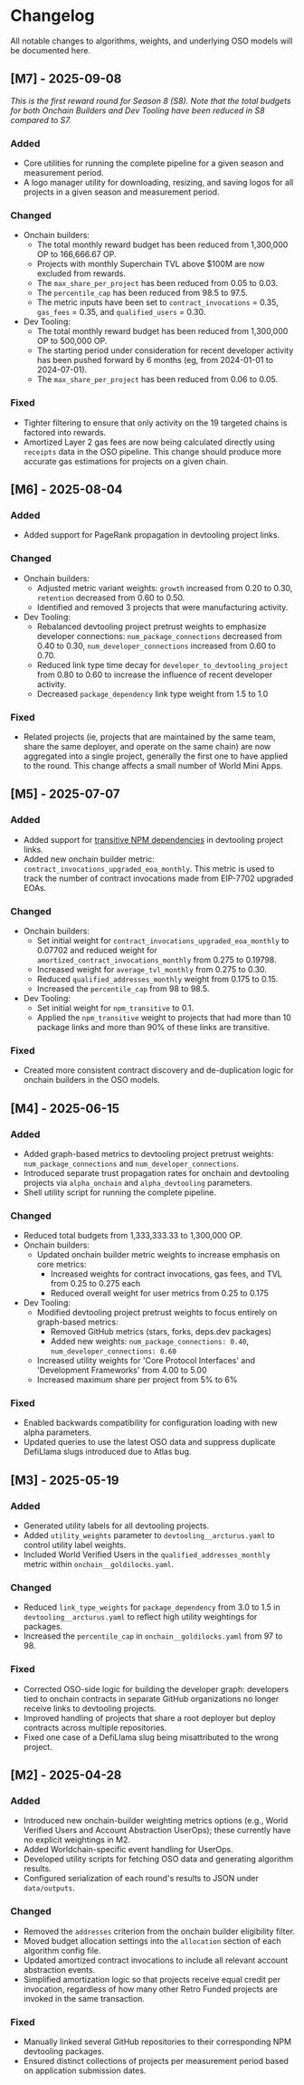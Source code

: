 # Changelog

All notable changes to algorithms, weights, and underlying OSO models will be documented here.

## [M7] - 2025-09-08

_This is the first reward round for Season 8 (S8). Note that the total budgets for both Onchain Builders and Dev Tooling have been reduced in S8 compared to S7._

### Added
- Core utilities for running the complete pipeline for a given season and measurement period.
- A logo manager utility for downloading, resizing, and saving logos for all projects in a given season and measurement period.

### Changed
- Onchain builders:
  - The total monthly reward budget has been reduced from 1,300,000 OP to 166,666.67 OP.
  - Projects with monthly Superchain TVL above $100M are now excluded from rewards.
  - The `max_share_per_project` has been reduced from 0.05 to 0.03.
  - The `percentile_cap` has been reduced from 98.5 to 97.5.
  - The metric inputs have been set to `contract_invocations` = 0.35, `gas_fees` = 0.35, and `qualified_users` = 0.30.
- Dev Tooling:
  - The total monthly reward budget has been reduced from 1,300,000 OP to 500,000 OP.
  - The starting period under consideration for recent developer activity has been pushed forward by 6 months (eg, from 2024-01-01 to 2024-07-01).
  - The `max_share_per_project` has been reduced from 0.06 to 0.05.

### Fixed
- Tighter filtering to ensure that only activity on the 19 targeted chains is factored into rewards.
- Amortized Layer 2 gas fees are now being calculated directly using `receipts` data in the OSO pipeline. This change should produce more accurate gas estimations for projects on a given chain.

## [M6] - 2025-08-04

### Added
- Added support for PageRank propagation in devtooling project links.

### Changed
- Onchain builders:
  - Adjusted metric variant weights: `growth` increased from 0.20 to 0.30, `retention` decreased from 0.60 to 0.50.
  - Identified and removed 3 projects that were manufacturing activity.
- Dev Tooling:
  - Rebalanced devtooling project pretrust weights to emphasize developer connections: `num_package_connections` decreased from 0.40 to 0.30, `num_developer_connections` increased from 0.60 to 0.70.
  - Reduced link type time decay for `developer_to_devtooling_project` from 0.80 to 0.60 to increase the influence of recent developer activity.
  - Decreased `package_dependency` link type weight from 1.5 to 1.0

### Fixed
- Related projects (ie, projects that are maintained by the same team, share the same deployer, and operate on the same chain) are now aggregated into a single project, generally the first one to have applied to the round. This change affects a small number of World Mini Apps.

## [M5] - 2025-07-07

### Added
- Added support for [transitive NPM dependencies](https://github.blog/changelog/2025-03-04-easily-distinguish-between-direct-and-transitive-dependencies-for-npm-packages/) in devtooling project links.
- Added new onchain builder metric: `contract_invocations_upgraded_eoa_monthly`. This metric is used to track the number of contract invocations made from EIP-7702 upgraded EOAs.

### Changed
- Onchain builders:
  - Set initial weight for `contract_invocations_upgraded_eoa_monthly` to 0.07702 and reduced weight for `amortized_contract_invocations_monthly` from 0.275 to 0.19798.
  - Increased weight for `average_tvl_monthly` from 0.275 to 0.30.
  - Reduced `qualified_addresses_monthly` weight from 0.175 to 0.15.
  - Increased the `percentile_cap` from 98 to 98.5.
- Dev Tooling:
  - Set initial weight for `npm_transitive` to 0.1.
  - Applied the `npm_transitive` weight to projects that had more than 10 package links and more than 90% of these links are transitive.

### Fixed
- Created more consistent contract discovery and de-duplication logic for onchain builders in the OSO models.

## [M4] - 2025-06-15

### Added
- Added graph-based metrics to devtooling project pretrust weights: `num_package_connections` and `num_developer_connections`.
- Introduced separate trust propagation rates for onchain and devtooling projects via `alpha_onchain` and `alpha_devtooling` parameters.
- Shell utility script for running the complete pipeline.

### Changed
- Reduced total budgets from 1,333,333.33 to 1,300,000 OP.
- Onchain builders:
  - Updated onchain builder metric weights to increase emphasis on core metrics:
    - Increased weights for contract invocations, gas fees, and TVL from 0.25 to 0.275 each
    - Reduced overall weight for user metrics from 0.25 to 0.175
- Dev Tooling:
  - Modified devtooling project pretrust weights to focus entirely on graph-based metrics:
    - Removed GitHub metrics (stars, forks, deps.dev packages)
    - Added new weights: `num_package_connections: 0.40`, `num_developer_connections: 0.60`
  - Increased utility weights for 'Core Protocol Interfaces' and 'Development Frameworks' from 4.00 to 5.00
  - Increased maximum share per project from 5% to 6%

### Fixed
- Enabled backwards compatibility for configuration loading with new alpha parameters.
- Updated queries to use the latest OSO data and suppress duplicate DefiLlama slugs introduced due to Atlas bug.

## [M3] - 2025-05-19

### Added
- Generated utility labels for all devtooling projects.
- Added `utility_weights` parameter to `devtooling__arcturus.yaml` to control utility label weights.
- Included World Verified Users in the `qualified_addresses_monthly` metric within `onchain__goldilocks.yaml`.

### Changed
- Reduced `link_type_weights` for `package_dependency` from 3.0 to 1.5 in `devtooling__arcturus.yaml` to reflect high utility weightings for packages.
- Increased the `percentile_cap` in `onchain__goldilocks.yaml` from 97 to 98.

### Fixed
- Corrected OSO-side logic for building the developer graph: developers tied to onchain contracts in separate GitHub organizations no longer receive links to devtooling projects.
- Improved handling of projects that share a root deployer but deploy contracts across multiple repositories.
- Fixed one case of a DefiLlama slug being misattributed to the wrong project.

## [M2] - 2025-04-28

### Added
- Introduced new onchain-builder weighting metrics options (e.g., World Verified Users and Account Abstraction UserOps); these currently have no explicit weightings in M2.
- Added Worldchain-specific event handling for UserOps.
- Developed utility scripts for fetching OSO data and generating algorithm results.
- Configured serialization of each round's results to JSON under `data/outputs`.

### Changed
- Removed the `addresses` criterion from the onchain builder eligibility filter.
- Moved budget allocation settings into the `allocation` section of each algorithm config file.
- Updated amortized contract invocations to include all relevant account abstraction events.
- Simplified amortization logic so that projects receive equal credit per invocation, regardless of how many other Retro Funded projects are invoked in the same transaction.

### Fixed
- Manually linked several GitHub repositories to their corresponding NPM devtooling packages.
- Ensured distinct collections of projects per measurement period based on application submission dates.
